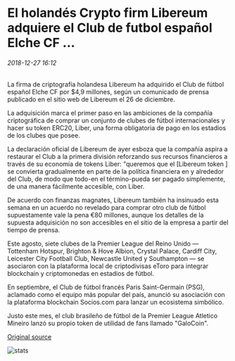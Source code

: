 # El holandés Crypto firm Libereum adquiere el Club de futbol español Elche CF ...

###### 2018-12-27 16:12

La firma de criptografía holandesa Libereum ha adquirido el Club de fútbol español Elche CF por $4,9 millones, según un comunicado de prensa publicado en el sitio web de Libereum el 26 de diciembre.

La adquisición marca el primer paso en las ambiciones de la compañía criptográfica de comprar un conjunto de clubes de fútbol internacionales y hacer su token ERC20, Liber, una forma obligatoria de pago en los estadios de los clubes que posee.

La declaración oficial de Libereum de ayer esboza que la compañía aspira a restaurar el Club a la primera división reforzando sus recursos financieros a través de su economía de tokens Liber: "queremos que el [Libereum token \] se convierta gradualmente en parte de la política financiera en y alrededor del Club, de modo que todo-en el término-pueda ser pagado simplemente, de una manera fácilmente accesible, con Liber.

De acuerdo con finanzas magnates, Libereum también ha insinuado esta semana en un acuerdo no revelado para comprar otro club de fútbol supuestamente vale la pena €80 millones, aunque los detalles de la supuesta adquisición no son accesibles en el sitio de la empresa a partir del tiempo de prensa.

Este agosto, siete clubes de la Premier League del Reino Unido — Tottenham Hotspur, Brighton & Hove Albion, Crystal Palace, Cardiff City, Leicester City Football Club, Newcastle United y Southampton — se asociaron con la plataforma local de criptodivisas eToro para integrar blockchain y criptomonedas en estadios de fútbol.

En septiembre, el Club de fútbol francés Paris Saint-Germain (PSG), aclamado como el equipo más popular del país, anunció su asociación con la plataforma blockchain Socios.com para lanzar un ecosistema simbólico.

Justo este mes, el club brasileño de fútbol de la Premier League Atletico Mineiro lanzó su propio token de utilidad de fans llamado "GaloCoin".

[Original source](https://cointelegraph.com/news/dutch-crypto-firm-libereum-acquires-spanish-soccer-club-elche-cf)

![stats](https://c.statcounter.com/11760860/0/a89fa40b/1/ "stats")